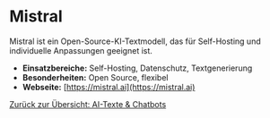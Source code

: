 # Mistral

Mistral ist ein Open-Source-KI-Textmodell, das für Self-Hosting und individuelle Anpassungen geeignet ist.

- **Einsatzbereiche:** Self-Hosting, Datenschutz, Textgenerierung
- **Besonderheiten:** Open Source, flexibel
- **Webseite:** [https://mistral.ai](https://mistral.ai)

[Zurück zur Übersicht: AI-Texte & Chatbots](../ai_text_tools.md)
